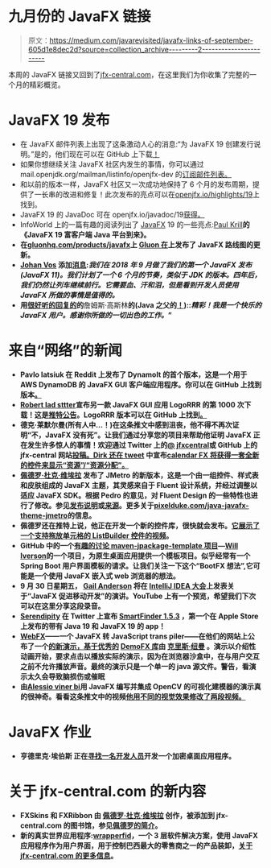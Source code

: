 # 九月份的 JavaFX 链接

> 原文：<https://medium.com/javarevisited/javafx-links-of-september-605d1e8dec2d?source=collection_archive---------2----------------------->

本周的 JavaFX 链接又回到了[jfx-central.com](https://www.jfx-central.com/home)，在这里我们为你收集了完整的一个月的精彩概览。

# JavaFX 19 发布

*   在 JavaFX 邮件列表上出现了这条激动人心的消息:“为 JavaFX 19 创建发行说明。”是的，他们现在可以在 GitHub 上下载[！](https://github.com/openjdk/jfx/blob/205b7211bde0e468e81a135fe37952b7f2b11d45/doc-files/release-notes-19.md)
*   如果你想继续关注 JavaFX 社区内发生的事情，你可以通过 mail.openjdk.org/mailman/listinfo/openjfx-dev 的[订阅邮件列表。](https://mail.openjdk.org/mailman/listinfo/openjfx-dev)
*   和以前的版本一样，JavaFX 社区又一次成功地保持了 6 个月的发布周期，提供了一长串的改进和修复！此次发布的亮点可以在[openjfx.io/highlights/19](https://openjfx.io/highlights/19/)上找到。
*   JavaFX 19 的 JavaDoc 可在 openjfx.io/javadoc/19[获得。](https://openjfx.io/javadoc/19/)
*   InfoWorld 上的一篇有趣的阅读列出了 [JavaFX](/javarevisited/7-best-java-fx-online-courses-for-beginners-9e774ba6f996) 19 的一些亮点:[Paul Krill](https://www.infoworld.com/article/3673888/javafx-19-rich-client-java-platform-arrives.html)[](https://twitter.com/pjkrill)**的《JavaFX 19 富客户端 Java 平台到来》。**
*   **在[gluonhq.com/products/javafx](https://gluonhq.com/products/javafx/)上 [**Gluon** 在](https://twitter.com/GluonHQ/status/1569648445157146626)上发布了 JavaFX 路线图的更新。**
*   **[**Johan Vos**](https://twitter.com/johanvos) 添加[消息](https://twitter.com/johanvos/status/1569682888915836928):*我们在 2018 年 9 月做了我们的第一个 JavaFX 发布(JavaFX 11)。我们计划了一个 6 个月的节奏，类似于 JDK 的版本。四年后，我们仍然让列车继续前行。它需要血、汗和泪，但是看到开发人员使用 JavaFX 所做的事情是值得的。***
*   **用[很好听的回复](https://twitter.com/errcraft/status/1569727660032692230)[的](https://twitter.com/errcraft)的**詹姆斯·高斯林**的(Java 之父的[！](https://en.wikipedia.org/wiki/James_Gosling))::*精彩！我是一个快乐的 JavaFX 用户。感谢你所做的一切出色的工作。*”**

# **来自“网络”的新闻**

*   ****Pavlo Iatsiuk** 在 Reddit 上发布了 DynamoIt 的首个版本，这是一个用于 AWS DynamoDB 的 JavaFX GUI 客户端应用程序。你可以在 GitHub 上找到版本[。](https://github.com/bykka/dynamoit/releases/tag/1.0.0)**
*   **[**Robert lad sttter**](https://twitter.com/rladstaetter)宣布另一款 JavaFX GUI 应用 LogoRRR 的第 1000 次下载！这是[推特公告](https://twitter.com/logorrr/status/1569565540657647616?t=S5FvS5QpVKCi1KWrME09JA&amp;s=09)。LogoRRR 版本可以在 GitHub 上找到[。](https://github.com/rladstaetter/LogoRRR/releases)**
*   **德克·莱默尔曼(所有人中…！)在这条推文中感到沮丧，他不得不再次证明“不，JavaFX 没有死”。让我们通过分享您的项目来帮助他证明 JavaFX 正在发生许多惊人的事情！欢迎通过 Twitter 上的[@ jfxcentral](https://twitter.com/jfxcentral)或 GitHub 上的 jfx-central 网站[投稿。Dirk 还在 tweet](https://github.com/dlsc-software-consulting-gmbh/jfxcentral-data) 中宣布[calendar FX 将获得一套全新的控件来显示“资源”/“资源分配”。](https://twitter.com/dlemmermann/status/1569721829572448256)**
*   **[**佩德罗·杜克·维埃拉**](https://twitter.com/P_Duke) 发布了 JMetro 的新版本，这是一个由一组控件、样式表和皮肤组成的 JavaFX 主题，其灵感来自于 Fluent 设计系统，并经过调整以适应 JavaFX SDK。根据 Pedro 的意见，对 Fluent Design 的一些特性也进行了修改。参见[发布说明](https://pixelduke.com/2022/09/08/jmetro-version-11-6-16-released/)或[来源](https://github.com/JFXtras/jfxtras-styles)。更多关于[pixelduke.com/java-javafx-theme-jmetro](https://pixelduke.com/java-javafx-theme-jmetro/)的信息。**
*   **佩德罗还在推特上说，他正在开发一个新的控件库，很快就会发布。[它展示了一个支持拖放单元格的 ListBuilder 控件的视频](https://twitter.com/P_Duke/status/1572593466286428161)。**
*   **GitHub 中的一个[有趣的讨论
    maven-jpackage-template 项目](https://github.com/wiverson/maven-jpackage-template/issues/75)—[**Will Iverson**](https://twitter.com/wiverson)的一个项目，为原生桌面应用提供一个模板项目。似乎经常有一个 Spring Boot 用户界面模板的请求。让我们关注一下这个“BootFX 想法”,它可能是一个使用 JavaFX 嵌入式 web 浏览器的想法。**
*   **9 月 30 日星期五， [**Gail Anderson**](https://twitter.com/gail_asgteach) 将在 [IntelliJ IDEA 大会](https://pages.jetbrains.com/intellij-idea-conf-2022)上发表关于“JavaFX 促进移动开发”的演讲。YouTube 上有一个预览，希望我们下次可以在这里分享这段录音。**
*   **[**Serendipity**](https://twitter.com/SerendigityInfo) 在 Twitter 上宣布 [SmartFinder 1.5.3](https://twitter.com/SerendigityInfo/status/1573611549335457793) ，第一个在 Apple Store 上发布的带有 Java 19 和 JavaFX 19 的 app！**
*   **[**WebFX**](https://twitter.com/WebFXProject)——一个 JavaFX 转 JavaScript trans piler——在他们的网站上公布了一个[的新演示，基于优秀的](https://demofx.webfx.dev/) [DemoFX 库](https://github.com/chriswhocodes/DemoFX)由 [**克里斯·纽曼**](https://twitter.com/chriswhocodes) 。演示以介绍性动画开始，要求点击以播放实际的演示，因为在浏览器沙盒中，在与用户交互之前不允许播放声音。最终的演示只是一个单一的 java 源文件。警告，看演示太久会导致脑损伤或催眠**
*   **由[**Alessio viner bi**](https://twitter.com/Alessio_Vinerbi)用 JavaFX 编写并集成 OpenCV 的可视化建模器的演示真的很神奇。看看这条推文中的视频[他用不同的视觉效果修改了两段视频。](https://twitter.com/Alessio_Vinerbi/status/1573971580409061376)**

# **JavaFX 作业**

*   **亨德里克·埃伯斯 正在[寻找一名开发人员](https://twitter.com/hendrikEbbers/status/1570026452355096576)开发一个加密桌面应用程序。**

# **关于 jfx-central.com 的新内容**

*   **FXSkins 和 FXRibbon 由 [**佩德罗·杜克·维埃拉**](https://twitter.com/P_Duke) 创作，被添加到 jfx-central.com 的图书馆，参见[佩德罗的简介](https://www.jfx-central.com/people/p.vieira)。**
*   **新的真实世界应用程序:[**wrapperfid**](https://twitter.com/wrapperrfid)，一个 3 层软件解决方案，使用 JavaFX 应用程序作为用户界面，用于控制巴西最大的零售商之一的产品装卸，[关于 jfx-central.com 的更多信息](https://www.jfx-central.com/real_world/wrapperrfid)。**